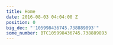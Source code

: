 ```yaml
---
title: Home
date: 2016-08-03 04:04:00 Z
position: 0
big_dec: "'105998436745.738889893'"
some_number: BTC105998436745.738889893
---
```


